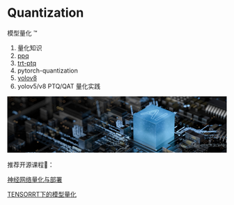 # Quantization

模型量化 ™️

1. 量化知识
2. [ppq](https://github.com/cvdong/Quantization/tree/main/code/ppq)
3. [trt-ptq](https://github.com/cvdong/Quantization/tree/main/code/trt-ptq)
4. pytorch-quantization
5. [yolov8](https://github.com/cvdong/YOLOv8)
6. yolov5/v8 PTQ/QAT 量化实践

![img](images/ppq.jpg)

推荐开源课程🚀：

[神经网络量化与部署](https://space.bilibili.com/289239037/channel/collectiondetail?sid=369845&ctype=0)

[TENSORRT下的模型量化](https://space.bilibili.com/1413433465/channel/collectiondetail?sid=1226266)

